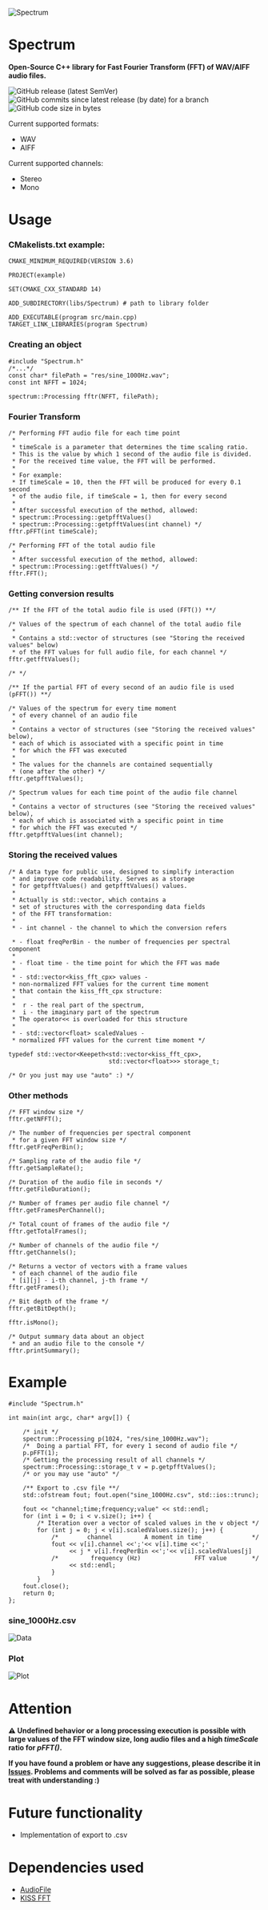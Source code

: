 ![Spectrum](https://i.imgur.com/LAUeqpH.jpg)
# Spectrum

**Open-Source C++ library for Fast Fourier Transform (FFT) of WAV/AIFF audio files.**

![GitHub release (latest SemVer)](https://img.shields.io/github/v/release/6dba/Spectrum?color=purple&style=for-the-badge)
![GitHub commits since latest release (by date) for a branch](https://img.shields.io/github/commits-since/6dba/Spectrum/latest/develop?style=for-the-badge)
![GitHub code size in bytes](https://img.shields.io/github/languages/code-size/6dba/Spectrum?color=green&style=for-the-badge)

Current supported formats:

* WAV
* AIFF

Current supported channels:

* Stereo
* Mono

# Usage
### CMakelists.txt example:
	CMAKE_MINIMUM_REQUIRED(VERSION 3.6)

	PROJECT(example)

	SET(CMAKE_CXX_STANDARD 14)

	ADD_SUBDIRECTORY(libs/Spectrum) # path to library folder

	ADD_EXECUTABLE(program src/main.cpp)
	TARGET_LINK_LIBRARIES(program Spectrum) 

### Creating an object
	#include "Spectrum.h"
	/*...*/
    const char* filePath = "res/sine_1000Hz.wav";
    const int NFFT = 1024;

    spectrum::Processing fftr(NFFT, filePath);

### Fourier Transform	
    /* Performing FFT audio file for each time point 
     *
     * timeScale is a parameter that determines the time scaling ratio. 
     * This is the value by which 1 second of the audio file is divided. 
     * For the received time value, the FFT will be performed.
     * 
     * For example: 
     * If timeScale = 10, then the FFT will be produced for every 0.1 second 
     * of the audio file, if timeScale = 1, then for every second
     *
     * After successful execution of the method, allowed:
     * spectrum::Processing::getpfftValues()
     * spectrum::Processing::getpfftValues(int channel) */
	fftr.pFFT(int timeScale);
	
	/* Performing FFT of the total audio file
     *
     * After successful execution of the method, allowed:
     * spectrum::Processing::getfftValues() */
	fftr.FFT();

### Getting conversion results
	/** If the FFT of the total audio file is used (FFT()) **/
	
    /* Values of the spectrum of each channel of the total audio file
     * 
     * Contains a std::vector of structures (see "Storing the received values" below) 
     * of the FFT values for full audio file, for each channel */
    fftr.getfftValues();

	/* */
	
	/** If the partial FFT of every second of an audio file is used (pFFT()) **/
    
    /* Values of the spectrum for every time moment 
     * of every channel of an audio file
     *
     * Contains a vector of structures (see "Storing the received values" below), 
     * each of which is associated with a specific point in time 
     * for which the FFT was executed 
     *
     * The values for the channels are contained sequentially 
     * (one after the other) */
    fftr.getpfftValues();
    
    /* Spectrum values for each time point of the audio file channel
     *
     * Contains a vector of structures (see "Storing the received values" below), 
     * each of which is associated with a specific point in time 
     * for which the FFT was executed */
    fftr.getpfftValues(int channel);

### Storing the received values
    /* A data type for public use, designed to simplify interaction 
     * and improve code readability. Serves as a storage 
     * for getpfftValues() and getpfftValues() values.
     *
     * Actually is std::vector, which contains a 
     * set of structures with the corresponding data fields 
     * of the FFT transformation:
     *
     * - int channel - the channel to which the conversion refers

     * - float freqPerBin - the number of frequencies per spectral component
     *
     * - float time - the time point for which the FFT was made
     *
     * - std::vector<kiss_fft_cpx> values - 
     * non-normalized FFT values for the current time moment 
     * that contain the kiss_fft_cpx structure:
     *
     * 	r - the real part of the spectrum, 
     * 	i - the imaginary part of the spectrum
     * The operator<< is overloaded for this structure
     * 
     * - std::vector<float> scaledValues - 
     * normalized FFT values for the current time moment */
 
    typedef std::vector<Keepeth<std::vector<kiss_fft_cpx>, 
                                std::vector<float>>> storage_t;
 
    /* Or you just may use "auto" :) */

### Other methods
    /* FFT window size */
    fftr.getNFFT();
    
    /* The number of frequencies per spectral component
     * for a given FFT window size */
    fftr.getFreqPerBin();

    /* Sampling rate of the audio file */
    fftr.getSampleRate();
    
    /* Duration of the audio file in seconds */
    fftr.getFileDuration();

    /* Number of frames per audio file channel */
    fftr.getFramesPerChannel();

    /* Total count of frames of the audio file */
    fftr.getTotalFrames();

    /* Number of channels of the audio file */
    fftr.getChannels();
    
    /* Returns a vector of vectors with a frame values 
     * of each channel of the audio file
     * [i][j] - i-th channel, j-th frame */
    fftr.getFrames();
    
    /* Bit depth of the frame */
    fftr.getBitDepth();
    
    fftr.isMono();
    
    /* Output summary data about an object 
     * and an audio file to the console */
    fftr.printSummary();

# Example
	#include "Spectrum.h"
		
	int main(int argc, char* argv[]) {
    
		/* init */
		spectrum::Processing p(1024, "res/sine_1000Hz.wav");     
		/*  Doing a partial FFT, for every 1 second of audio file */
		p.pFFT(1);
		/* Getting the processing result of all channels */
    	spectrum::Processing::storage_t v = p.getpfftValues();
    	/* or you may use "auto" */
 
		/** Export to .csv file **/ 
		std::ofstream fout; fout.open("sine_1000Hz.csv", std::ios::trunc);

		fout << "channel;time;frequency;value" << std::endl;
		for (int i = 0; i < v.size(); i++) {
	        /* Iteration over a vector of scaled values in the v object */
	        for (int j = 0; j < v[i].scaledValues.size(); j++) {
	            /*        channel         A moment in time              */
	            fout << v[i].channel <<';'<< v[i].time <<';'
	                 << j * v[i].freqPerBin <<';'<< v[i].scaledValues[j] 
	            /*         frequency (Hz)               FFT value       */
	                 << std::endl; 
		        }
		    }
		fout.close();
		return 0;
	};
### sine_1000Hz.csv
![Data](https://i.imgur.com/FxIeh9H.png)
### Plot
![Plot](https://i.imgur.com/OHcg7jT.png)
# Attention
**⚠️ Undefined behavior or a long processing execution is possible with large values of the FFT window size, 
long audio files and a high *timeScale* ratio for *pFFT()*.** 

**If you have found a problem or have any suggestions, please describe it in [Issues](https://github.com/6dba/Spectrum/issues). Problems and comments will be solved as far as possible, please treat with understanding :)**

# Future functionality
* Implementation of export to .csv

# Dependencies used
* [AudioFile](https://github.com/adamstark/AudioFile)
* [KISS FFT](https://github.com/mborgerding/kissfft)